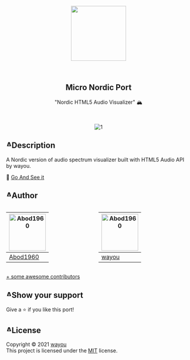 <p align="center">
    <img src="https://i.imgur.com/xDQfTqK.png" width = 150rem/>
</p>
<br>
<h2 align="center"> <b>Micro Nordic Port</b> </h2>
<p align="center">"Nordic HTML5 Audio Visualizer" 🏔
</p>

<br>
<div align="center">
  
![1](https://i.imgur.com/70csKhv.png)

</div>

<h2 style="display: flex; flex-direction: row; justify-content: start;"> <img width="15px" alt="Abod1960" src="https://i.imgur.com/9dexckH.png"> Description</h2>

A Nordic version of audio spectrum visualizer built with HTML5 Audio API by wayou.

💠 [Go And See it](https://abod1960.github.io/Nordic-HTML5_Audio_Visualizer/)



  
<h2 style="display: flex; flex-direction: row; justify-content: start;"> <img width="15px" alt="Abod1960" src="https://i.imgur.com/89PM7QC.png"> Author</h2>


<div style="display:flex;">

<a href="https://github.com/Abod1960" alt=""><img width="100" alt="Abod1960" src="https://avatars.githubusercontent.com/u/79435005?v=4"></a> |
--- |
<a alt="Abod1960" href="https://github.com/Abod1960">Abod1960</a> |

<a href="https://github.com/wayou" alt=""><img width="100" alt="Abod1960" src="https://avatars.githubusercontent.com/u/3783096?v=4"></a> |
--- |
<a alt="Abod1960" href="https://github.com/wayou">wayou</a> |

</div>

[+ some awesome contributors](https://github.com/Micro-Nordic/Nord-Circular-Calendar-Clock-Display/graphs/contributors)
  
<h2 style="display: flex; flex-direction: row; justify-content: start;"> <img width="15px" alt="Abod1960" src="https://i.imgur.com/zaTDMta.png"> Show your support</h2>

Give a ⭐️ if you like this port!
  
<h2 style="display: flex; flex-direction: row; justify-content: start;"> <img width="15px" alt="Abod1960" src="https://i.imgur.com/oUWxDRu.png"> License</h2>

Copyright © 2021 [wayou](https://github.com/wayou)<br />
This project is licensed under the [MIT](https://github.com/wayou/HTML5_Audio_Visualizer/blob/gh-pages/License.txt) license.
